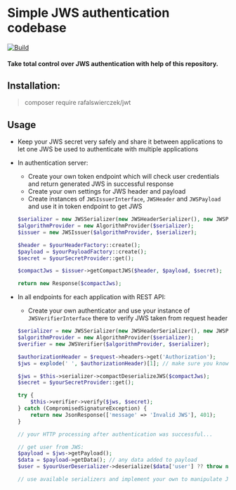 # Simple JWS authentication codebase

[![Build](https://github.com/rafalswierczek/jwt/actions/workflows/php.yml/badge.svg)](https://github.com/rafalswierczek/jwt/actions/workflows/php.yml)

#### Take total control over JWS authentication with help of this repository.

## Installation:

> composer require rafalswierczek/jwt

## Usage

- Keep your JWS secret very safely and share it between applications to let one JWS be used to authenticate with multiple applications
- In authentication server:
    - Create your own token endpoint which will check user credentials and return generated JWS in successful response
    - Create your own settings for JWS header and payload
    - Create instances of `JWSIssuerInterface`, `JWSHeader` and `JWSPayload` and use it in token endpoint to get JWS

    ```php
    $serializer = new JWSSerializer(new JWSHeaderSerializer(), new JWSPayloadSerializer());
    $algorithmProvider = new AlgorithmProvider($serializer);
    $issuer = new JWSIssuer($algorithmProvider, $serializer);

    $header = $yourHeaderFactory::create();
    $payload = $yourPayloadFactory::create();
    $secret = $yourSecretProvider::get();

    $compactJws = $issuer->getCompactJWS($header, $payload, $secret);

    return new Response($compactJws);
    ```
- In all endpoints for each application with REST API:
    - Create your own authenticator and use your instance of `JWSVerifierInterface` there to verify JWS taken from request header

    ```php
    $serializer = new JWSSerializer(new JWSHeaderSerializer(), new JWSPayloadSerializer());
    $algorithmProvider = new AlgorithmProvider($serializer);
    $verifier = new JWSVerifier($algorithmProvider, $serializer);

    $authorizationHeader = $request->headers->get('Authorization');
    $jws = explode(' ', $authorizationHeader)[1]; // make sure you know it's compact or json JWS from your client-server negotiation, if compact:

    $jws = $this->serializer->compactDeserializeJWS($compactJws);
    $secret = $yourSecretProvider::get();
    
    try {
        $this->verifier->verify($jws, $secret);
    } catch (CompromisedSignatureException) {
        return new JsonResponse(['message' => 'Invalid JWS'], 401);
    }

    // your HTTP processing after authentication was successful...

    // get user from JWS:
    $payload = $jws->getPayload();
    $data = $payload->getData(); // any data added to payload
    $user = $yourUserDeserializer->deserialize($data['user'] ?? throw new YourException('Missing user in JWS'));

    // use available serializers and implement your own to manipulate JWS data
    ```

